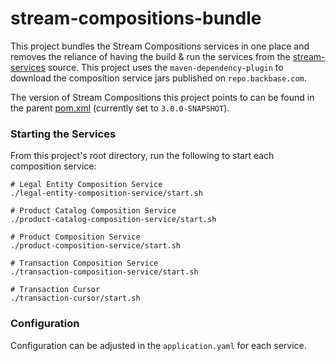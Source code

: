 # stream-compositions-bundle

This project bundles the Stream Compositions services in one place and removes the reliance 
of having the build & run the services from the [stream-services](https://github.com/Backbase/stream-services) source. This project
uses the `maven-dependency-plugin` to download the composition service jars published on `repo.backbase.com`.

The version of Stream Compositions this project points to can be found in the parent [pom.xml](./pom.xml) (currently set to `3.0.0-SNAPSHOT`).

### Starting the Services
From this project's root directory, run the following to start each composition service:
```shell
# Legal Entity Composition Service
./legal-entity-composition-service/start.sh

# Product Catalog Composition Service
./product-catalog-composition-service/start.sh

# Product Composition Service
./product-composition-service/start.sh

# Transaction Composition Service
./transaction-composition-service/start.sh

# Transaction Cursor
./transaction-cursor/start.sh
```

### Configuration
Configuration can be adjusted in the `application.yaml` for each service.